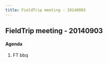 ```yaml
---
title: FieldTrip meeting - 20140903
---
```


## FieldTrip meeting - 20140903

#### Agenda

 1.  FT bbq
